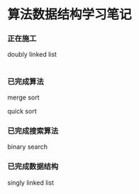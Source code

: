 # 算法数据结构学习笔记

### 正在施工

doubly linked list

#

### 已完成算法

merge sort

quick sort

### 已完成搜索算法

binary search

### 已完成数据结构

singly linked list

